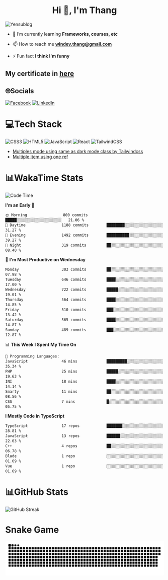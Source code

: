 <h1 align="center">Hi 👋, I'm Thang</h1>

![Yensubldg](https://readme-typing-svg.demolab.com?font=Fira+Code&weight=600&pause=1000&color=F5F5F2&center=true&vCenter=true&width=435&lines=Trying+to+be+a+Software+Engineering)

<!--
![](https://komarev.com/ghpvc/?username=yensubldg&label=Visitors+Count&color=brightgreen) -->

- 🌱 I’m currently learning **Frameworks, courses, etc**

- 📫 How to reach me **<windev.thang@gmail.com>**

- ⚡ Fun fact **I think I'm funny**

## My certificate in [here](./MY_CERTIFICATE.md)

## 🌐Socials

[![Facebook](https://img.shields.io/badge/Facebook-%231877F2.svg?logo=Facebook&logoColor=white)](https://facebook.com/yensubldg) [![LinkedIn](https://img.shields.io/badge/LinkedIn-%230077B5.svg?logo=linkedin&logoColor=white)](https://linkedin.com/in/yensubldg)

# 💻Tech Stack

![CSS3](https://img.shields.io/badge/css3-%231572B6.svg?style=for-the-badge&logo=css3&logoColor=white) ![HTML5](https://img.shields.io/badge/html5-%23E34F26.svg?style=for-the-badge&logo=html5&logoColor=white) ![JavaScript](https://img.shields.io/badge/javascript-%23323330.svg?style=for-the-badge&logo=javascript&logoColor=%23F7DF1E) ![React](https://img.shields.io/badge/react-%2320232a.svg?style=for-the-badge&logo=react&logoColor=%2361DAFB) ![TailwindCSS](https://img.shields.io/badge/tailwindcss-%2338B2AC.svg?style=for-the-badge&logo=tailwind-css&logoColor=white)

<!-- BLOG-POST-LIST:START -->
- [Multiples mode using same as dark mode class by Tailwindcss](https://dev.to/yensubldg/multiples-mode-using-same-as-dark-mode-class-by-tailwindcss-56p4)
- [Multiple item using one ref](https://dev.to/yensubldg/multiple-item-using-one-ref-1288)
<!-- BLOG-POST-LIST:END -->

# 📊WakaTime Stats

<!--START_SECTION:waka-->
![Code Time](http://img.shields.io/badge/Code%20Time-3%2C059%20hrs%2045%20mins-blue)

**I'm an Early 🐤** 

```text
🌞 Morning                800 commits         █████░░░░░░░░░░░░░░░░░░░░   21.06 % 
🌆 Daytime                1188 commits        ████████░░░░░░░░░░░░░░░░░   31.27 % 
🌃 Evening                1492 commits        ██████████░░░░░░░░░░░░░░░   39.27 % 
🌙 Night                  319 commits         ██░░░░░░░░░░░░░░░░░░░░░░░   08.40 % 
```
📅 **I'm Most Productive on Wednesday** 

```text
Monday                   303 commits         ██░░░░░░░░░░░░░░░░░░░░░░░   07.98 % 
Tuesday                  646 commits         ████░░░░░░░░░░░░░░░░░░░░░   17.00 % 
Wednesday                722 commits         █████░░░░░░░░░░░░░░░░░░░░   19.01 % 
Thursday                 564 commits         ████░░░░░░░░░░░░░░░░░░░░░   14.85 % 
Friday                   510 commits         ███░░░░░░░░░░░░░░░░░░░░░░   13.42 % 
Saturday                 565 commits         ████░░░░░░░░░░░░░░░░░░░░░   14.87 % 
Sunday                   489 commits         ███░░░░░░░░░░░░░░░░░░░░░░   12.87 % 
```


📊 **This Week I Spent My Time On** 

```text
💬 Programming Languages: 
JavaScript               46 mins             █████████░░░░░░░░░░░░░░░░   35.34 % 
PHP                      25 mins             █████░░░░░░░░░░░░░░░░░░░░   19.63 % 
INI                      18 mins             ████░░░░░░░░░░░░░░░░░░░░░   14.14 % 
Smarty                   11 mins             ██░░░░░░░░░░░░░░░░░░░░░░░   08.56 % 
CSS                      7 mins              █░░░░░░░░░░░░░░░░░░░░░░░░   05.75 % 
```

**I Mostly Code in TypeScript** 

```text
TypeScript               17 repos            ███████░░░░░░░░░░░░░░░░░░   28.81 % 
JavaScript               13 repos            ██████░░░░░░░░░░░░░░░░░░░   22.03 % 
C++                      4 repos             ██░░░░░░░░░░░░░░░░░░░░░░░   06.78 % 
Blade                    1 repo              ░░░░░░░░░░░░░░░░░░░░░░░░░   01.69 % 
Vue                      1 repo              ░░░░░░░░░░░░░░░░░░░░░░░░░   01.69 % 
```




<!--END_SECTION:waka-->

# 📊GitHub Stats

![GitHub Streak](https://streak-stats.demolab.com?user=yensubldg&theme=tokyonight&border_radius=8)

# Snake Game

![Snake eating my contribution graph](./github-contribution-grid-snake.svg)
